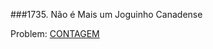 ###1735. Não é Mais um Joguinho Canadense

Problem: [CONTAGEM](http://br.spoj.com/problems/CONTAGEM)